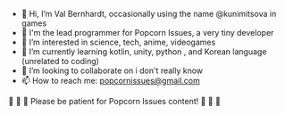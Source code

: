- 👋 Hi, I’m Val Bernhardt, occasionally using the name @kunimitsova in games
- 🍿 I'm the lead programmer for Popcorn Issues, a very tiny developer
- 👀 I’m interested in science, tech, anime, videogames 
- 🌱 I’m currently learning kotlin, unity, python , and Korean language (unrelated to coding)
- 💞️ I’m looking to collaborate on i don't really know
- 📫 How to reach me: popcornissues@gmail.com

🍿 🍿 🍿 Please be patient for Popcorn Issues content! 🍿 🍿 🍿

<!---
kunimitsova/kunimitsova is a ✨ special ✨ repository because its `README.md` (this file) appears on your GitHub profile.
You can click the Preview link to take a look at your changes.
--->
